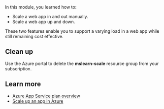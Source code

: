 In this module, you learned how to:

- Scale a web app in and out manually.
- Scale a web app up and down.

These two features enable you to support a varying load in a web app while still remaining cost effective.

## Clean up

Use the Azure portal to delete the **mslearn-scale** resource group from your subscription.

## Learn more

- [Azure App Service plan overview](/azure/app-service/overview-hosting-plans)
- [Scale up an app in Azure](/azure/app-service/web-sites-scale)